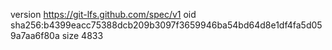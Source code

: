 version https://git-lfs.github.com/spec/v1
oid sha256:b4399eacc75388dcb209b3097f3659946ba54bd64d8e1df4fa5d059a7aa6f80a
size 4833
